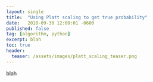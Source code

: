 ```yaml
---
layout: single
title:  "Using Platt scaling to get true probability"
date:   2018-09-30 12:00:01 -0600
published: false
tag: [algorithm, python]
excerpt: blah
toc: true
header:
  teaser: /assets/images/platt_scaling_teaser.png
---
```


blah